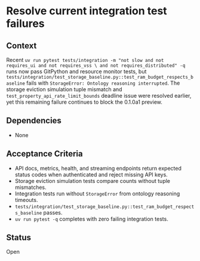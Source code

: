 # Resolve current integration test failures

## Context
Recent `uv run pytest tests/integration -m "not slow and not requires_ui and not requires_vss \
and not requires_distributed" -q` runs now pass GitPython and resource monitor tests, but
`tests/integration/test_storage_baseline.py::test_ram_budget_respects_baseline` fails with
`StorageError: Ontology reasoning interrupted`.
The storage eviction simulation tuple mismatch and `test_property_api_rate_limit_bounds`
deadline issue were resolved earlier, yet this remaining failure continues to block the
0.1.0a1 preview.

## Dependencies
- None

## Acceptance Criteria
- API docs, metrics, health, and streaming endpoints return expected status codes when authenticated
  and reject missing API keys.
- Storage eviction simulation tests compare counts without tuple mismatches.
- Integration tests run without `StorageError` from ontology reasoning timeouts.
- `tests/integration/test_storage_baseline.py::test_ram_budget_respects_baseline` passes.
- `uv run pytest -q` completes with zero failing integration tests.

## Status
Open
